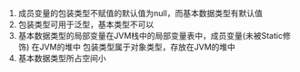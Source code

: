 1. 成员变量的包装类型不赋值的默认值为null，而基本数据类型有默认值
2. 包装类型可用于泛型，基本类型不可以
3. 基本数据类型的局部变量在JVM栈中的局部变量表中，成员变量(未被Static修饰) 在JVM的堆中
	包装类型属于对象类型，存放在JVM的堆中
4. 基本数据类型所占空间小